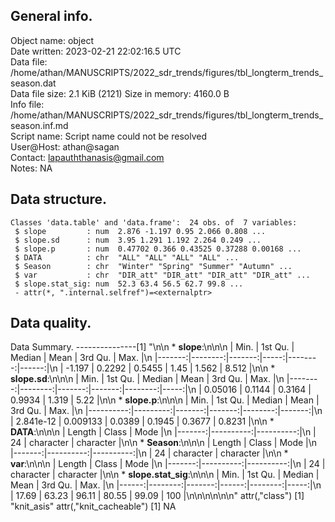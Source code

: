 <!-- This is a markdown file. -->


 General info.
---------------

Object name:    object      
Date written:   2023-02-21 22:02:16.5 UTC  
Data file:      /home/athan/MANUSCRIPTS/2022_sdr_trends/figures/tbl_longterm_trends_season.dat      
Data file size: 2.1 KiB (2121) 
Size in memory: 4160.0 B      
Info file:      /home/athan/MANUSCRIPTS/2022_sdr_trends/figures/tbl_longterm_trends_season.inf.md      
Script name:    Script name could not be resolved      
User@Host:      athan@sagan   
Contact:        <lapauththanasis@gmail.com>      
Notes:          NA      


 Data structure.
-----------------

```
Classes 'data.table' and 'data.frame':	24 obs. of  7 variables:
 $ slope         : num  2.876 -1.197 0.95 2.066 0.808 ...
 $ slope.sd      : num  3.95 1.291 1.192 2.264 0.249 ...
 $ slope.p       : num  0.47702 0.366 0.43525 0.37288 0.00168 ...
 $ DATA          : chr  "ALL" "ALL" "ALL" "ALL" ...
 $ Season        : chr  "Winter" "Spring" "Summer" "Autumn" ...
 $ var           : chr  "DIR_att" "DIR_att" "DIR_att" "DIR_att" ...
 $ slope.stat_sig: num  52.3 63.4 56.5 62.7 99.8 ...
 - attr(*, ".internal.selfref")=<externalptr> 
```


 Data quality.
---------------
 Data Summary.
---------------[1] "\n\n  * **slope**:\n\n\n    |   Min. | 1st Qu. | Median | Mean | 3rd Qu. |  Max. |\n    |-------:|--------:|-------:|-----:|--------:|------:|\n    | -1.197 |  0.2292 | 0.5455 | 1.45 |   1.562 | 8.512 |\n\n  * **slope.sd**:\n\n\n    |    Min. | 1st Qu. | Median |   Mean | 3rd Qu. | Max. |\n    |--------:|--------:|-------:|-------:|--------:|-----:|\n    | 0.05016 |  0.1144 | 0.3164 | 0.9934 |   1.319 | 5.22 |\n\n  * **slope.p**:\n\n\n    |      Min. |  1st Qu. | Median |   Mean | 3rd Qu. |   Max. |\n    |----------:|---------:|-------:|-------:|--------:|-------:|\n    | 2.841e-12 | 0.009133 | 0.0389 | 0.1945 |  0.3677 | 0.8231 |\n\n  * **DATA**:\n\n\n    | Length |     Class |      Mode |\n    |-------:|----------:|----------:|\n    |     24 | character | character |\n\n  * **Season**:\n\n\n    | Length |     Class |      Mode |\n    |-------:|----------:|----------:|\n    |     24 | character | character |\n\n  * **var**:\n\n\n    | Length |     Class |      Mode |\n    |-------:|----------:|----------:|\n    |     24 | character | character |\n\n  * **slope.stat_sig**:\n\n\n    |  Min. | 1st Qu. | Median |  Mean | 3rd Qu. | Max. |\n    |------:|--------:|-------:|------:|--------:|-----:|\n    | 17.69 |   63.23 |  96.11 | 80.55 |   99.09 |  100 |\n\n\n<!-- end of list -->\n\n\n"
attr(,"class")
[1] "knit_asis"
attr(,"knit_cacheable")
[1] NA
